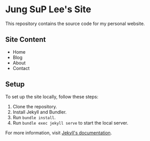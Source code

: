 # Jung SuP Lee's Site

This repository contains the source code for my personal website.

## Site Content

- Home
- Blog
- About
- Contact

## Setup

To set up the site locally, follow these steps:

1. Clone the repository.
2. Install Jekyll and Bundler.
3. Run `bundle install`.
4. Run `bundle exec jekyll serve` to start the local server.

For more information, visit [Jekyll's documentation](https://jekyllrb.com/docs/).
